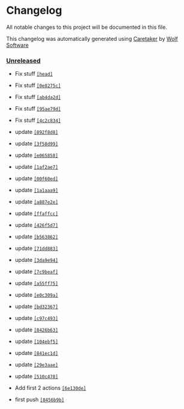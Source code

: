 # Changelog

All notable changes to this project will be documented in this file.


This changelog was automatically generated using [Caretaker](https://github.com/DevelopersToolbox/caretaker) by [Wolf Software](https://github.com/WolfSoftware)

### [Unreleased](https://github.com/ActionsToolbox/container-framework-actions/compare/v0.1.0...HEAD)

- Fix stuff [`[head]`](https://github.com/ActionsToolbox/container-framework-actions/commit/)

- Fix stuff [`[0e8275c]`](https://github.com/ActionsToolbox/container-framework-actions/commit/0e8275ce47aea224800a684fd3da76522eeaa78b)

- Fix stuff [`[ab4da2d]`](https://github.com/ActionsToolbox/container-framework-actions/commit/ab4da2daf6879873eb14f94ffca143c342313afb)

- Fix stuff [`[95ae79d]`](https://github.com/ActionsToolbox/container-framework-actions/commit/95ae79d29ebe5bc77205a2ee04b8660da46ba885)

- Fix stuff [`[4c2c834]`](https://github.com/ActionsToolbox/container-framework-actions/commit/4c2c834164f956707de8de7eccc5cf4e56db5546)

- update [`[892f8d8]`](https://github.com/ActionsToolbox/container-framework-actions/commit/892f8d84d44336b28fb7e8a6a8fa03e4071ae019)

- update [`[3f58d99]`](https://github.com/ActionsToolbox/container-framework-actions/commit/3f58d99288a0ea215666b403e7c92c6f3f94b5a7)

- update [`[e065858]`](https://github.com/ActionsToolbox/container-framework-actions/commit/e065858e48b713a971128879d152f89b0b4a3005)

- update [`[1af2ae7]`](https://github.com/ActionsToolbox/container-framework-actions/commit/1af2ae7ba09eb1cdddb4302e14a9d78a52505a6d)

- update [`[00f60ed]`](https://github.com/ActionsToolbox/container-framework-actions/commit/00f60ed6111e88653d6969883a6db149d1e7c2b2)

- update [`[1a1aaa9]`](https://github.com/ActionsToolbox/container-framework-actions/commit/1a1aaa9e510ab9770632dc7fc0e7c8655156c88e)

- update [`[a887e2e]`](https://github.com/ActionsToolbox/container-framework-actions/commit/a887e2e85766d19424ad936e33b321b66a13b9d3)

- update [`[ffaffcc]`](https://github.com/ActionsToolbox/container-framework-actions/commit/ffaffcc4b1a150e41d9e07d53fa05a2032e1c2c5)

- update [`[426f5d7]`](https://github.com/ActionsToolbox/container-framework-actions/commit/426f5d755501f2d116c13229862adb42d9d56466)

- update [`[b563862]`](https://github.com/ActionsToolbox/container-framework-actions/commit/b563862e2e83bb0334cdf161e3d37e5ba63130bd)

- update [`[71dd883]`](https://github.com/ActionsToolbox/container-framework-actions/commit/71dd8837a598dafd335b393d7523a181383789e6)

- update [`[3da9e94]`](https://github.com/ActionsToolbox/container-framework-actions/commit/3da9e9416f5d3ce75f0abe377982827e7358c0e3)

- update [`[7c9beaf]`](https://github.com/ActionsToolbox/container-framework-actions/commit/7c9beafc1316c7669ed9a5dd874564790c2d467f)

- update [`[a55ff75]`](https://github.com/ActionsToolbox/container-framework-actions/commit/a55ff758a5c47f804d8bae5fb6563238fd1f40cd)

- update [`[e0c309a]`](https://github.com/ActionsToolbox/container-framework-actions/commit/e0c309a0479eb0bbc07712fc68f407ee503966d9)

- update [`[bd32367]`](https://github.com/ActionsToolbox/container-framework-actions/commit/bd32367e166248babb8f9df19ce4d500d86edf3d)

- update [`[c97c493]`](https://github.com/ActionsToolbox/container-framework-actions/commit/c97c493a2d9f2a7f5933088e86e39a0200a3c527)

- update [`[8426b63]`](https://github.com/ActionsToolbox/container-framework-actions/commit/8426b63c39ac78475e47eccea5ccae2dced17eb2)

- update [`[104ebf5]`](https://github.com/ActionsToolbox/container-framework-actions/commit/104ebf5b524551a0ce0eeb5a00fd793776ec549a)

- update [`[841ec1d]`](https://github.com/ActionsToolbox/container-framework-actions/commit/841ec1d7d65039d0600d88d07d89e883942bae3e)

- update [`[29e3aae]`](https://github.com/ActionsToolbox/container-framework-actions/commit/29e3aaeff828de93a44e16cd69b1550cb86bad32)

- update [`[510c478]`](https://github.com/ActionsToolbox/container-framework-actions/commit/510c478012e0641f293df0f398f5abc1fbc69599)

- Add first 2 actions [`[6e130de]`](https://github.com/ActionsToolbox/container-framework-actions/commit/6e130de12012e27d7b6fa0dcaaa672ae5d3c0338)

- first push [`[8456b9b]`](https://github.com/ActionsToolbox/container-framework-actions/commit/8456b9b1bb6997ed98349871c523493f847310c1)

